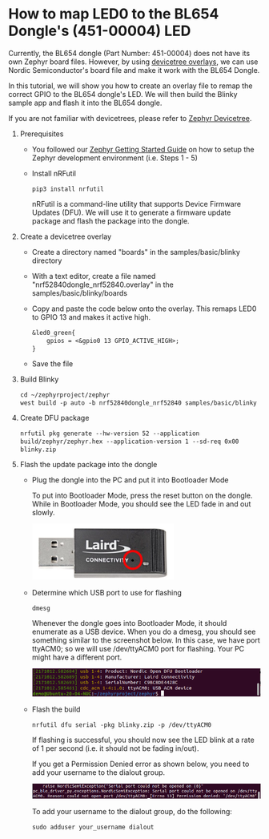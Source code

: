 # How to map LED0 to the BL654 Dongle's (451-00004) LED

Currently, the BL654 dongle (Part Number: 451-00004) does not have its own Zephyr board files. However, by using [devicetree overlays](https://docs.zephyrproject.org/latest/guides/dts/howtos.html#set-devicetree-overlays), we can use Nordic Semiconductor's board file and make it work with the BL654 Dongle.

In this tutorial, we will show you how to create an overlay file to remap the correct GPIO to the BL654 dongle's LED. We will then build the Blinky sample app and flash it into the BL654 dongle.

If you are not familiar with devicetrees, please refer to [Zephyr Devicetree](https://docs.zephyrproject.org/latest/guides/dts/index.html).



1. Prerequisites

   - You followed our [Zephyr Getting Started Guide](ubuntu.md) on how to setup the Zephyr development environment (i.e. Steps 1 - 5)

   - Install nRFutil

     ```
	 pip3 install nrfutil
     ```

     nRFutil is a command-line utility that supports Device Firmware Updates (DFU). We will use it to generate a firmware update package and flash the package into the dongle.
   
     

2. Create a devicetree overlay

   - Create a directory named "boards" in the samples/basic/blinky  directory

   - With a text editor, create a file named "nrf52840dongle_nrf52840.overlay" in the samples/basic/blinky/boards

   - Copy and paste the code below onto the overlay. This remaps LED0 to GPIO 13 and makes it active high.

     ```
     &led0_green{ 
         gpios = <&gpio0 13 GPIO_ACTIVE_HIGH>; 
     }
     ```
   
   - Save the file

3. Build Blinky

   ```
   cd ~/zephyrproject/zephyr
   west build -p auto -b nrf52840dongle_nrf52840 samples/basic/blinky 
   ```
   
 
   
4. Create DFU package

   ```
   nrfutil pkg generate --hw-version 52 --application build/zephyr/zephyr.hex --application-version 1 --sd-req 0x00 blinky.zip 
   ```
   
   


5. Flash the update package into the dongle

   - Plug the dongle into the PC and put it into Bootloader Mode

     To put into Bootloader Mode, press the reset button on the dongle. While in Bootloader Mode, you should  see the LED fade in and out slowly. 

     

     ![ResetButton](../images/dongle/ResetButton.PNG)

   - Determine which USB port to use for flashing

     ```
     dmesg
     ```

     Whenever the dongle goes into Bootloader Mode, it should enumerate as a USB device. When you do a dmesg, you should see something similar to the screenshot below. In this case, we have port ttyACM0; so we will use /dev/ttyACM0 port for flashing. Your PC might have a different port.

     

     ![ttyACM0](../images/dongle/ttyACM0.png)

     

   - Flash the build

     ```
     nrfutil dfu serial -pkg blinky.zip -p /dev/ttyACM0 
     ```
     
     
     
     If  flashing is successful, you should now see the LED blink at a rate of 1 per second (i.e. it should not be fading in/out).
     
     
     
     If you get a Permission Denied error as shown below, you need to add your username to the dialout group.
     
     
     
     ![PermissionError13](../images/dongle/PermissionError13.png)
     
     
     
     To add your username to the dialout group, do the following:
     
     ```
     sudo adduser your_username dialout 
     ```
     
     
     
     
